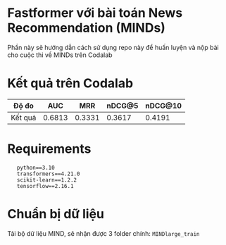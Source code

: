 # Fastformer với bài toán News Recommendation (MINDs)
Phần này sẽ hướng dẫn cách sử dụng repo này để huấn luyện và nộp bài cho cuộc thi về MINDs trên Codalab

# Kết quả trên Codalab

| Độ đo     | AUC   | MRR   |nDCG@5    | nDCG@10   | 
|-----------|-------|-------|--------- |-----------|
| Kết quả   | 0.6813| 0.3331| 0.3617   | 0.4191    |

# Requirements
```
   python==3.10
   transformers==4.21.0
   scikit-learn==1.2.2
   tensorflow==2.16.1
```

# Chuẩn bị dữ liệu
Tải bộ dữ liệu MIND, sẽ nhận được 3 folder chính: ```MINDlarge_train```
